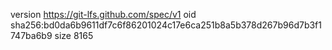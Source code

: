version https://git-lfs.github.com/spec/v1
oid sha256:bd0da6b9611df7c6f86201024c17e6ca251b8a5b378d267b96d7b3f1747ba6b9
size 8165
